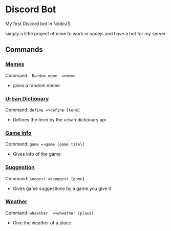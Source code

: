 # Discord Bot

My first Discord bot in NodeJS.

simply a little project of mine to work in nodejs and have a bot for my server

## Commands

### <u> Memes</u>
Command:  ``` Random meme  =>meme```
* gives a random meme

### <u>Urban Dictionary</u>

Command:  ``` define =>define [term] ``` 
* Defines the term by the urban dictionary api

### <u>Game Info </u>
Command:  ```game =>game [game titel]```
* Gives info of the game

### <u>Suggestion</u>
Command:  ```suggest =>suggest [game]```
* Gives game suggestions by a game you give it

### <u>Weather</u>
Command:  ```wheather  =>wheather [place]```
* Give the weather of a place


